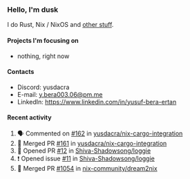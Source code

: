 ### Hello, I'm dusk

I do Rust, Nix / NixOS and [other stuff](https://gaze.systems/).

#### Projects I'm focusing on

- nothing, right now

#### Contacts

- Discord: yusdacra
- E-mail: y.bera003.06@pm.me
- LinkedIn: https://www.linkedin.com/in/yusuf-bera-ertan

#### Recent activity

<!--START_SECTION:activity-->
1. 🗣 Commented on [#162](https://github.com/yusdacra/nix-cargo-integration/issues/162#issuecomment-2476136658) in [yusdacra/nix-cargo-integration](https://github.com/yusdacra/nix-cargo-integration)
2. 🎉 Merged PR [#161](https://github.com/yusdacra/nix-cargo-integration/pull/161) in [yusdacra/nix-cargo-integration](https://github.com/yusdacra/nix-cargo-integration)
3. 💪 Opened PR [#12](https://github.com/Shiva-Shadowsong/loggie/pull/12) in [Shiva-Shadowsong/loggie](https://github.com/Shiva-Shadowsong/loggie)
4. ❗ Opened issue [#11](https://github.com/Shiva-Shadowsong/loggie/issues/11) in [Shiva-Shadowsong/loggie](https://github.com/Shiva-Shadowsong/loggie)
5. 🎉 Merged PR [#1054](https://github.com/nix-community/dream2nix/pull/1054) in [nix-community/dream2nix](https://github.com/nix-community/dream2nix)
<!--END_SECTION:activity-->
